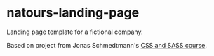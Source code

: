 # natours-landing-page

Landing page template for a fictional company.

Based on project from Jonas Schmedtmann's [CSS and SASS course](https://www.udemy.com/course/advanced-css-and-sass/).
